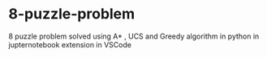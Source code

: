 # 8-puzzle-problem
8 puzzle problem solved using A* , UCS and Greedy algorithm in python in jupternotebook extension in VSCode
